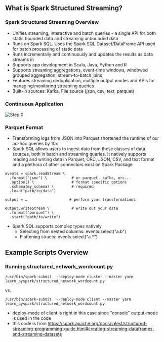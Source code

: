 
## What is Spark Structured Streaming?

### Spark Structured Streaming Overview

* Unifies streaming, interactive and batch queries - a single API for both static bounded data and streaming unbounded data
* Runs on Spark SQL. Uses the Spark SQL Dataset/DataFrame API used for batch processing of static data
* Runs incrementally and continuously and updates the results as data streams in
* Supports app development in Scala, Java, Python and R
* Supports streaming aggregations, event-time windows, windowed grouped aggregation, stream-to-batch joins
* Features streaming deduplication, multiple output modes and APIs for managing/monitoring streaming queries
* Built-in sources: Kafka, File source (json, csv, text, parquet)

### Continuous Application

![Step 0](./imgs/cont_app.png)

### Parquet Format

* Transforming logs from JSON into Parquet shortened the runtime of our ad-hoc queries by 10x
* Spark SQL allows users to ingest data from these classes of data sources, both in batch and streaming queries. It natively supports reading and writing data in Parquet, ORC, JSON, CSV, and text format and a plethora of other connectors exist on Spark Package

```
events = spark.readStream \
  .format("json") \           # or parquet, kafka, orc...
  .option() \                 # format specific options
  .schema(my_schema) \        # required
  .load("path/to/data")

output = …                   # perform your transformations

output.writeStream \          # write out your data 
  .format("parquet") \
  .start("path/to/write")
```
* Spark SQL supports complex types natively
  * Selecting from nested columns: events.select("a.b")
  * Flattening structs: events.select("a.*")
   

## Example Scripts Overview

### Running structured_network_wordcount.py

```
/usr/bin/spark-submit  --deploy-mode cluster --master yarn learn_pyspark/structured_network_wordcount.py
```
vs.
```
/usr/bin/spark-submit  --deploy-mode client --master yarn learn_pyspark/structured_network_wordcount.py
```
  * deploy-mode of client is right in this case since "console" output-mode is used in the code
  * this code is from https://spark.apache.org/docs/latest/structured-streaming-programming-guide.html#creating-streaming-dataframes-and-streaming-datasets
